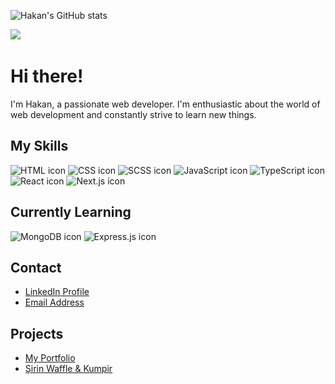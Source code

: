 ![Hakan's GitHub stats](https://github-readme-stats.vercel.app/api?username=hakanakcildev&show_icons=true&theme=tokyonight)
<p align="left">
    <img src="https://komarev.com/ghpvc/?username=hakanakcildev&color=red&style=flat">
  <img>
  </p>

  # Hi there! 

I'm Hakan, a passionate web developer. I'm enthusiastic about the world of web development and constantly strive to learn new things.

## My Skills

![HTML icon](https://img.icons8.com/color/48/000000/html-5.png)
![CSS icon](https://img.icons8.com/color/48/000000/css3.png)
![SCSS icon](https://img.icons8.com/color/48/000000/sass.png)
![JavaScript icon](https://img.icons8.com/color/48/000000/javascript--v1.png)
![TypeScript icon](https://img.icons8.com/color/48/000000/typescript.png)
![React icon](https://img.icons8.com/color/48/000000/react-native.png)
![Next.js icon](https://img.icons8.com/?size=48&id=yUdJlcKanVbh&format=png&color=ffffff)

## Currently Learning

![MongoDB icon](https://img.icons8.com/color/48/000000/mongodb.png)
![Express.js icon](https://img.icons8.com/color/48/000000/express-js.png)

## Contact

*   [LinkedIn Profile](https://www.linkedin.com/in/hakan-akcil/)
*   [Email Address](hakan@hakanakcil.dev)

## Projects

*   [My Portfolio](https://www.hakanakcil.dev/)
*   [Şirin Waffle & Kumpir](https://sirinwafflekumpir.vercel.app/) 
 
